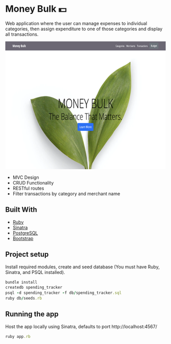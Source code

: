 
# Money Bulk :dollar:

Web application where the user can manage expenses to individual categories, then assign expenditure to one of those categories and display all transactions.

<img src="public/money_bulk.png" width="700" height="400">

* MVC Design
* CRUD Functionality
* RESTful routes
* Filter transactions by category and merchant name

## Built With
* [Ruby](https://www.ruby-lang.org/en/)
* [Sinatra](http://sinatrarb.com/)
* [PostgreSQL](https://www.postgresql.org/)
* [Bootstrap](https://getbootstrap.com/)

## Project setup
Install required modules, create and seed database (You must have Ruby, Sinatra, and PSQL installed).

```ruby
bundle install
createdb spending_tracker
psql -d spending_tracker -f db/spending_tracker.sql
ruby db/seeds.rb
```

## Running the app
Host the app locally using Sinatra, defaults to port http://localhost:4567/

```ruby
ruby app.rb
```
